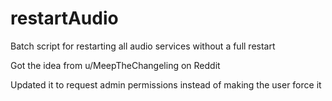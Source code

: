 # restartAudio
Batch script for restarting all audio services without a full restart

Got the idea from u/MeepTheChangeling on Reddit

Updated it to request admin permissions instead of making the user force it
